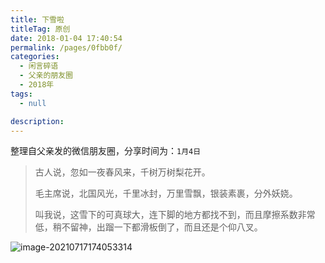 ```yaml
---
title: 下雪啦
titleTag: 原创
date: 2018-01-04 17:40:54
permalink: /pages/0fbb0f/
categories: 
  - 闲言碎语
  - 父亲的朋友圈
  - 2018年
tags: 
  - null

description: 
---
```

整理自父亲发的微信朋友圈，分享时间为：`1月4日`

> 古人说，忽如一夜春风来，千树万树梨花开。
>
> 毛主席说，北国风光，千里冰封，万里雪飘，银装素裹，分外妖娆。
>
> 叫我说，这雪下的可真球大，连下脚的地方都找不到，而且摩擦系数非常低，稍不留神，出蹓一下都滑板倒了，而且还是个仰八叉。

![image-20210717174053314](http://t.eryajf.net/imgs/2021/09/46b8e1af6c0c148f.jpg)